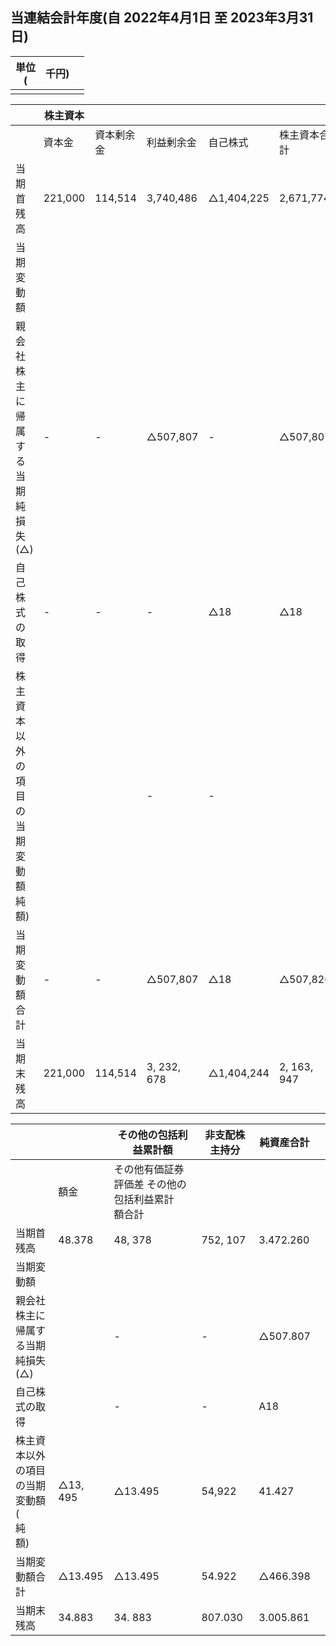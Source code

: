 ## 当連結会計年度(自 2022年4月1日 至 2023年3月31日)

| 単位<br>( | 千円) |  |
|---------|-----|--|
|         |     |  |

|                                     | 株主資本    |         |             |            |             |  |  |
|-------------------------------------|---------|---------|-------------|------------|-------------|--|--|
|                                     | 資本金     | 資本剰余金   | 利益剰余金       | 自己株式       | 株主資本合計      |  |  |
| 当期首残高                               | 221,000 | 114,514 | 3,740,486   | △1,404,225 | 2,671,774   |  |  |
| 当期変動額                               |         |         |             |            |             |  |  |
| 親会社株主に帰属す<br>る当期純損失(△)              | -       | -       | △507,807    | -          | △507,807    |  |  |
| 自己株式の取得                             | -       | -       | -           | △18        | △18         |  |  |
| 株主資本以外の項目<br>の 当 期 変 動 額<br>純<br>額) |         |         | -           | -          |             |  |  |
| 当期変動額合計                             | -       | -       | △507,807    | △18        | △507,826    |  |  |
| 当期末残高                               | 221,000 | 114,514 | 3, 232, 678 | △1,404,244 | 2, 163, 947 |  |  |

|                                 |          | その他の包括利益累計額                  | 非支配株主持分  | 純資産合計     |  |
|---------------------------------|----------|------------------------------|----------|-----------|--|
|                                 | 額金       | その他有価証券評価差 その他の包括利益累計<br>額合計 |          |           |  |
| 当期首残高                           | 48.378   | 48, 378                      | 752, 107 | 3.472.260 |  |
| 当期変動額                           |          |                              |          |           |  |
| 親会社株主に帰属す<br>る当期純損失(△)          |          | -                            | -        | △507.807  |  |
| 自己株式の取得                         |          | -                            | -        | A18       |  |
| 株主資本以外の項目<br>の当期変動額(<br>純<br>額) | △13, 495 | △13.495                      | 54,922   | 41.427    |  |
| 当期変動額合計                         | △13.495  | △13.495                      | 54.922   | △466.398  |  |
| 当期末残高                           | 34.883   | 34. 883                      | 807.030  | 3.005.861 |  |